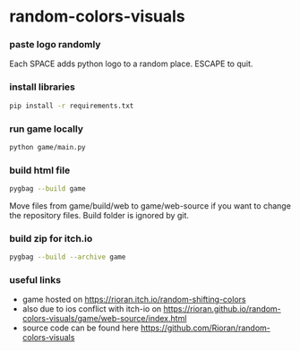 # random-colors-visuals

### paste logo randomly

Each SPACE adds python logo to a random place. ESCAPE to quit.

### install libraries
```bash
pip install -r requirements.txt
```

### run game locally
```bash
python game/main.py
```

### build html file
```bash
pygbag --build game
```
Move files from game/build/web to game/web-source if you want to change the repository files. Build folder is ignored by git.

### build zip for itch.io
```bash
pygbag --build --archive game
```

### useful links
- game hosted on https://rioran.itch.io/random-shifting-colors
- also due to ios conflict with itch-io on https://rioran.github.io/random-colors-visuals/game/web-source/index.html
- source code can be found here https://github.com/Rioran/random-colors-visuals
